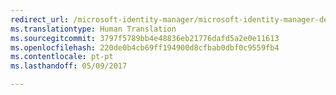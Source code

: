 ```yaml
---
redirect_url: /microsoft-identity-manager/microsoft-identity-manager-deploy
ms.translationtype: Human Translation
ms.sourcegitcommit: 3797f5789bb4e48836eb21776dafd5a2e0e11613
ms.openlocfilehash: 220de0b4cb69ff194900d8cfbab0dbf0c9559fb4
ms.contentlocale: pt-pt
ms.lasthandoff: 05/09/2017

---
```


